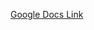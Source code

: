 [Google Docs Link](https://docs.google.com/document/d/1EeGsbto3hMRAcyAuizFyAsJ6eX_aSr0W7zQAepRDjvs/edit?usp=sharing)